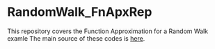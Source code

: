 # RandomWalk_FnApxRep
This repository covers the Function Approximation for a Random Walk examle
The main source of these codes is [here](https://www.coursera.org/learn/prediction-control-function-approximation/home/welcome).
